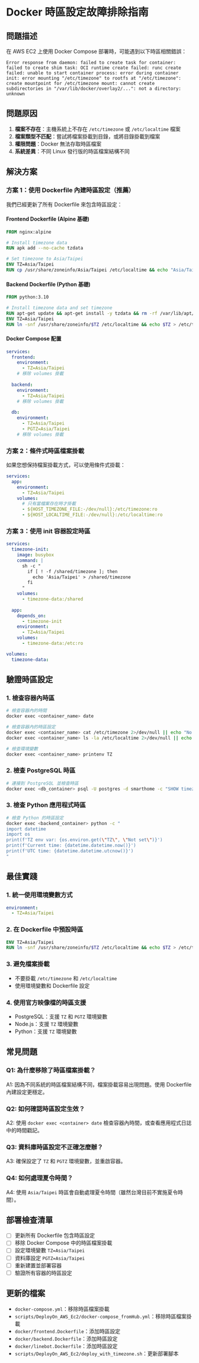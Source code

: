 # Docker 時區設定故障排除指南

## 問題描述
在 AWS EC2 上使用 Docker Compose 部署時，可能遇到以下時區相關錯誤：

```
Error response from daemon: failed to create task for container: failed to create shim task: OCI runtime create failed: runc create failed: unable to start container process: error during container init: error mounting "/etc/timezone" to rootfs at "/etc/timezone": create mountpoint for /etc/timezone mount: cannot create subdirectories in "/var/lib/docker/overlay2/...": not a directory: unknown
```

## 問題原因
1. **檔案不存在**：主機系統上不存在 `/etc/timezone` 或 `/etc/localtime` 檔案
2. **檔案類型不匹配**：嘗試將檔案掛載到目錄，或將目錄掛載到檔案
3. **權限問題**：Docker 無法存取時區檔案
4. **系統差異**：不同 Linux 發行版的時區檔案結構不同

## 解決方案

### 方案 1：使用 Dockerfile 內建時區設定（推薦）

我們已經更新了所有 Dockerfile 來包含時區設定：

#### Frontend Dockerfile (Alpine 基礎)
```dockerfile
FROM nginx:alpine

# Install timezone data
RUN apk add --no-cache tzdata

# Set timezone to Asia/Taipei
ENV TZ=Asia/Taipei
RUN cp /usr/share/zoneinfo/Asia/Taipei /etc/localtime && echo "Asia/Taipei" > /etc/timezone
```

#### Backend Dockerfile (Python 基礎)
```dockerfile
FROM python:3.10

# Install timezone data and set timezone
RUN apt-get update && apt-get install -y tzdata && rm -rf /var/lib/apt/lists/*
ENV TZ=Asia/Taipei
RUN ln -snf /usr/share/zoneinfo/$TZ /etc/localtime && echo $TZ > /etc/timezone
```

#### Docker Compose 配置
```yaml
services:
  frontend:
    environment:
      - TZ=Asia/Taipei
    # 移除 volumes 掛載
    
  backend:
    environment:
      - TZ=Asia/Taipei
    # 移除 volumes 掛載
    
  db:
    environment:
      - TZ=Asia/Taipei
      - PGTZ=Asia/Taipei
    # 移除 volumes 掛載
```

### 方案 2：條件式時區檔案掛載

如果您想保持檔案掛載方式，可以使用條件式掛載：

```yaml
services:
  app:
    environment:
      - TZ=Asia/Taipei
    volumes:
      # 只有當檔案存在時才掛載
      - ${HOST_TIMEZONE_FILE:-/dev/null}:/etc/timezone:ro
      - ${HOST_LOCALTIME_FILE:-/dev/null}:/etc/localtime:ro
```

### 方案 3：使用 init 容器設定時區

```yaml
services:
  timezone-init:
    image: busybox
    command: |
      sh -c "
        if [ ! -f /shared/timezone ]; then
          echo 'Asia/Taipei' > /shared/timezone
        fi
      "
    volumes:
      - timezone-data:/shared
      
  app:
    depends_on:
      - timezone-init
    environment:
      - TZ=Asia/Taipei
    volumes:
      - timezone-data:/etc:ro

volumes:
  timezone-data:
```

## 驗證時區設定

### 1. 檢查容器內時區
```bash
# 檢查容器內的時間
docker exec <container_name> date

# 檢查容器內的時區設定
docker exec <container_name> cat /etc/timezone 2>/dev/null || echo "No timezone file"
docker exec <container_name> ls -la /etc/localtime 2>/dev/null || echo "No localtime file"

# 檢查環境變數
docker exec <container_name> printenv TZ
```

### 2. 檢查 PostgreSQL 時區
```bash
# 連接到 PostgreSQL 並檢查時區
docker exec <db_container> psql -U postgres -d smarthome -c "SHOW timezone; SELECT now();"
```

### 3. 檢查 Python 應用程式時區
```bash
# 檢查 Python 的時區設定
docker exec <backend_container> python -c "
import datetime
import os
print(f'TZ env var: {os.environ.get(\"TZ\", \"Not set\")}')
print(f'Current time: {datetime.datetime.now()}')
print(f'UTC time: {datetime.datetime.utcnow()}')
"
```

## 最佳實踐

### 1. 統一使用環境變數方式
```yaml
environment:
  - TZ=Asia/Taipei
```

### 2. 在 Dockerfile 中預設時區
```dockerfile
ENV TZ=Asia/Taipei
RUN ln -snf /usr/share/zoneinfo/$TZ /etc/localtime && echo $TZ > /etc/timezone
```

### 3. 避免檔案掛載
- 不要掛載 `/etc/timezone` 和 `/etc/localtime`
- 使用環境變數和 Dockerfile 設定

### 4. 使用官方映像檔的時區支援
- PostgreSQL：支援 `TZ` 和 `PGTZ` 環境變數
- Node.js：支援 `TZ` 環境變數
- Python：支援 `TZ` 環境變數

## 常見問題

### Q1: 為什麼移除了時區檔案掛載？
A1: 因為不同系統的時區檔案結構不同，檔案掛載容易出現問題。使用 Dockerfile 內建設定更穩定。

### Q2: 如何確認時區設定生效？
A2: 使用 `docker exec <container> date` 檢查容器內時間，或查看應用程式日誌中的時間戳記。

### Q3: 資料庫時區設定不正確怎麼辦？
A3: 確保設定了 `TZ` 和 `PGTZ` 環境變數，並重啟容器。

### Q4: 如何處理夏令時間？
A4: 使用 `Asia/Taipei` 時區會自動處理夏令時間（雖然台灣目前不實施夏令時間）。

## 部署檢查清單

- [ ] 更新所有 Dockerfile 包含時區設定
- [ ] 移除 Docker Compose 中的時區檔案掛載
- [ ] 設定環境變數 `TZ=Asia/Taipei`
- [ ] 資料庫設定 `PGTZ=Asia/Taipei`
- [ ] 重新建置並部署容器
- [ ] 驗證所有容器的時區設定

## 更新的檔案

- `docker-compose.yml`：移除時區檔案掛載
- `scripts/DeployOn_AWS_Ec2/docker-compose_fromHub.yml`：移除時區檔案掛載
- `docker/frontend.Dockerfile`：添加時區設定
- `docker/backend.Dockerfile`：添加時區設定
- `docker/linebot.Dockerfile`：添加時區設定
- `scripts/DeployOn_AWS_Ec2/deploy_with_timezone.sh`：更新部署腳本
